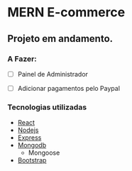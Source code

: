 # MERN E-commerce

## Projeto em andamento.
### A Fazer:
- [ ] Painel de Administrador
- [ ] Adicionar pagamentos pelo Paypal


### Tecnologias utilizadas

- [React](https://reactjs.org/)
- [Nodejs](https://nodejs.org/en/)
- [Express](https://expressjs.com/)
- [Mongodb](https://www.mongodb.com/)
  - Mongoose
- [Bootstrap](https://getbootstrap.com/)
